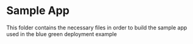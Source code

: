 # Sample App
This folder contains the necessary files in order to build the sample app used in the blue green deployment example
